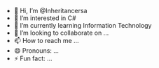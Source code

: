 - 👋 Hi, I’m @Inheritancersa
- 👀 I’m interested in C#
- 🌱 I’m currently learning Information Technology
- 💞️ I’m looking to collaborate on ...
- 📫 How to reach me ...
- 😄 Pronouns: ...
- ⚡ Fun fact: ...

<!---
Inheritancersa/Inheritancersa is a ✨ special ✨ repository because its `README.md` (this file) appears on your GitHub profile.
You can click the Preview link to take a look at your changes.
--->
